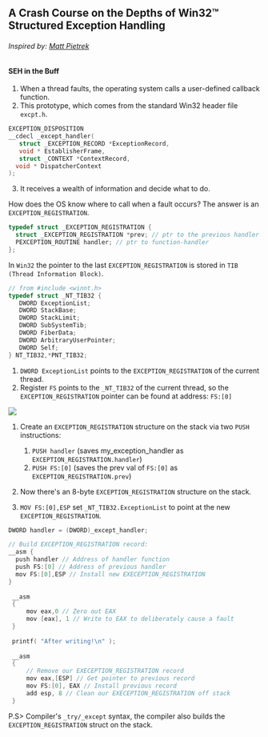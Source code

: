 ## A Crash Course on the Depths of Win32™ Structured Exception Handling

###### Inspired by: [Matt Pietrek](https://bytepointer.com/resources/pietrek_crash_course_depths_of_win32_seh.htm)

#### SEH in the Buff
1. When a thread faults, the operating system calls a user-defined callback function.
2. This prototype, which comes from the standard Win32 header file `excpt.h`.
```c++
EXCEPTION_DISPOSITION
__cdecl _except_handler(
   struct _EXCEPTION_RECORD *ExceptionRecord,
   void * EstablisherFrame,
   struct _CONTEXT *ContextRecord,
  void * DispatcherContext
);
```
3. It receives a wealth of information and decide what to do.
  
  How does the OS know where to call when a fault occurs?
  The answer is an `EXCEPTION_REGISTRATION`. 

```c
typedef struct _EXCEPTION_REGISTRATION {
  struct _EXCEPTION_REGISTRATION *prev; // ptr to the previous handler's EXCEPTION_REGISTRATION
  PEXCEPTION_ROUTINE handler; // ptr to function-handler
};
```

In `Win32` the pointer to the last `EXCEPTION_REGISTRATION` is stored in `TIB (Thread Information Block)`.
```c
// from #include <winnt.h>
typedef struct _NT_TIB32 {
   DWORD ExceptionList;
   DWORD StackBase;
   DWORD StackLimit;
   DWORD SubSystemTib;
   DWORD FiberData;
   DWORD ArbitraryUserPointer;
   DWORD Self;
} NT_TIB32,*PNT_TIB32;
```

1. `DWORD ExceptionList` points to the `EXCEPTION_REGISTRATION` of the current thread.
2. Register `FS` points to the `_NT_TIB32` of the current thread, so the `EXCEPTION_REGISTRATION` pointer can be found at address: `FS:[0]`

![](https://bytepointer.com/resources/pietrek_crash_course_depths_of_win32_seh_files/pietrek2.jpg)

1. Create an `EXCEPTION_REGISTRATION` structure on the stack via two `PUSH` instructions:
   1. `PUSH handler` (saves my_exception_handler     as `EXCEPTION_REGISTRATION.handler`)
   2. `PUSH FS:[0]`  (saves the prev val of `FS:[0]` as `EXCEPTION_REGISTRATION.prev`)
   
2. Now there's an 8-byte `EXCEPTION_REGISTRATION` structure on the stack.
      
2. `MOV FS:[0],ESP` set `_NT_TIB32.ExceptionList` to point at the new `EXCEPTION_REGISTRATION`.

```c
DWORD handler = (DWORD)_except_handler;

// Build EXCEPTION_REGISTRATION record:
__asm {     
  push handler // Address of handler function
  push FS:[0] // Address of previous handler
  mov FS:[0],ESP // Install new EXECEPTION_REGISTRATION
}
  
 __asm
 {
     mov eax,0 // Zero out EAX
     mov [eax], 1 // Write to EAX to deliberately cause a fault
 }
  
 printf( "After writing!\n" );
  
 __asm
 {
     // Remove our EXECEPTION_REGISTRATION record
     mov eax,[ESP] // Get pointer to previous record
     mov FS:[0], EAX // Install previous record
     add esp, 8 // Clean our EXECEPTION_REGISTRATION off stack
 }
```

P.S> Compiler's `_try/_except` syntax, the compiler also builds the `EXCEPTION_REGISTRATION` struct on the stack.




[comment]: <> (0. An exception has occurred in a `THREAD_0`)

[comment]: <> (1. CPU interrupt `asm&#40;"int3"&#41;`)

[comment]: <> (2. OS process the interruption)

[comment]: <> (3. If the exception has occurred in a USER space:)

[comment]: <> (   1. Windows kernel do some staff)

[comment]: <> (   2. Pass the control flow to the `THREAD_0`.)

[comment]: <> (4. `THREAD_0` continues its execution:)

[comment]: <> (   1. Not from the point whrere the exceptions was thrown. )

[comment]: <> (   2. But from the function: `KiUserExceptionDispatcher&#40;NTDLL.DLL&#41; - exception dispatcher`)

[comment]: <> (5. `KiUserExceptionDispatcher` has all info about exception:)

[comment]: <> (   * `EXCEPTION_RECORD`)

[comment]: <> (   * `CONTEXT`)

[comment]: <> (`KiUserExceptionDispatcher` загружает цепочку обработчиков исключений&#40;об этом позже&#41; и поочерёдно вызывает их, пока исключение не будет обработано.)
